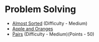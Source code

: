 # Problem Solving

- [Almost Sorted](https://www.hackerrank.com/challenges/almost-sorted/problem) (Difficulty - Medium)
- [Apple and Oranges](https://www.hackerrank.com/challenges/apple-and-orange/problem)
- [Pairs](https://www.hackerrank.com/challenges/pairs/problem) (Difficulty - Medium)(Points - 50)
